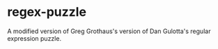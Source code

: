 # regex-puzzle
A modified version of Greg Grothaus's version of Dan Gulotta's regular expression puzzle.
